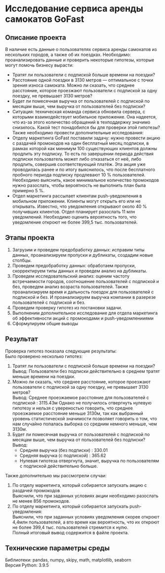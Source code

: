 
# Исследование сервиса аренды самокатов GoFast

## Описание проекта
В наличие есть данные о пользователях сервиса аренды самокатов из нескольких городов, а также об их поездках.
Необходимо: проанализировать данные и проверить некоторые гипотезы, которые могут помочь бизнесу вырасти:
- Тратят ли пользователи с подпиской больше времени на поездки?
- Расстояние одной поездки в 3130 метров — оптимальное с точки зрения износа самоката. Можно ли сказать, что среднее расстояние, которое проезжают пользователи с подпиской за одну поездку, не превышает 3130 метров?
- Будет ли помесячная выручка от пользователей с подпиской по месяцам выше, чем выручка от пользователей без подписки?
- Ситуация: техническая команда сервиса обновила сервера, с которыми взаимодействует мобильное приложение. Она надеется, что из-за этого количество обращений в техподдержку значимо снизилось. Какой тест понадобился бы для проверки этой гипотезы?
Также необходимо провести дополнительные исследования:
- Отделу маркетинга GoFast поставили задачу: нужно провести акцию с раздачей промокодов на один бесплатный месяц подписки, в рамках которой как минимум 100 существующих клиентов должны продлить эту подписку. То есть по завершении периода действия подписки пользователь может либо отказаться от неё, либо продлить, совершив соответствующий платёж. Эта акция уже проводилась ранее и по итогу выяснилось, что после бесплатного пробного периода подписку продлевают 10 % пользователей. Необходимо выяснить, какое минимальное количество промокодов нужно разослать, чтобы вероятность не выполнить план была примерно 5 %.
- Отдел маркетинга рассылает клиентам push-уведомления в мобильном приложении. Клиенты могут открыть его или не открывать. Известно, что уведомления открывают около 40 % получивших клиентов. Отдел планирует разослать 11 млн уведомлений. Необходимо оценить вероятность того, что уведомление откроют не более 399,5 тыс. пользователей.

## Этапы проекта
1. Загрузим и проведем предобработку данных: исправим типы данных, проанализируем пропуски и дубликаты, создадим новые столбцы.
2. Проведем предобработку данных: обработаем пропуски, скорректируем типы данных и проведем анализ на дубликаты.
3. Проведем исследовательский анализ: оценим частоту встречаемости городов, соотношение пользователей с подпиской и без, проведем анализ возраста пользователей.
   Также проанализируем время и дальность поездок для пользователей с подпиской и без.
   И проанализируем выручка компании в разерезе пользователей с подпиской и без.
4. Проведем проверку гипотез из постановки задачи.
5. Выполненим дополнительное исследование для отдела маркетинга об эффективности акций с промокодами и push-уведомленииями
6. Сформулируем общие выводы
   
## Результат
Проверка гипотез показала следующие результаты:
<br>Было проверено несколько гипотез:
1. Тратят ли пользователи с подпиской больше времени на поездки?
<br>Вывод: Пользователи без подписки действительно в среднем тратят меньше времени на поездки.
2. Можно ли сказать, что среднее расстояние, которое проезжают пользователи с подпиской за одну поездку, не превышает 3130 метров?
<br>Вывод: Среднее проезжаемое расстояние для пользователей с подпиской : 3115.43м Однако не получилось отвергнуть нулевую гипотезу и нельзя с увереностью говорить, что среднее проезжаемое расстояние меньше 3130м, так как выбранный уровень статистической значимости позволяет говорить о том, что нам случайно попалась выборка со средним немного меньше, чем 3130м.
3. Будет ли помесячная выручка от пользователей с подпиской по месяцам выше, чем выручка от пользователей без подписки?
<br>Вывод:
    - Средняя выручка (без подписки) : 330.01
    - Средняя выручка (с подпиской) : 365.62
    - Нулевая гипотеза отвергнута, значит, выручка по пользователям с подпиской действительно больше.

Также дополнительно мы рассмотрели случаи:
1. По отделу маркетинга, который собирается запускать акцию с раздачей промокодов
<br> Выяснили, что при заданных условиях акции необходимо разослать не менее 856 промокодов.
2. По отделу маркетинга, который собирается запускать push-уведомления:
<br> Выяснили, что при заданных условиях уведомления скорее откроют 4,4млн пользователей, а вто время как вероятность, что их откроют не более 399,4 тыс. пользователей стремится к нулю.
<br> Полный итоговый вывод содержится в файле проекта.

## Технические параметры среды
Библиотеки: pandas, numpy, skipy, math, matplotlib, seaborn
<br>Версия Python: 3.9.5
